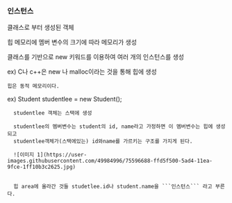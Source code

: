 
### 인스턴스

클래스로 부터 생성된 객체

힙 메모리에 멤버 변수의 크기에 따라 메모리가 생성

클래스를 기반으로 new 키워드를 이용하여 여러 개의 인스턴스를 생성

ex) C나 c++은 new 나 malloc이라는 것을 통해 힙에 생성
    
    힙은 동적 메모리이다.
    
ex)  Student studentlee = new Student();
    
      studentlee 객체는 스택에 생성
      
      studentlee의 멤버변수는 student의 id, name라고 가정하면 이 멤버변수는 힙에 생성되고
      studentlee객체가(스택에있는) id와name를 가르키는 구조를 가지게 된다.
      
      ![이미지 1](https://user-images.githubusercontent.com/49984996/75596688-ffd5f500-5ad4-11ea-9fce-1ff10b3c2625.jpg)
      
      
      힙 area에 올라간 것들 studetlee.id나 student.name을 ```인스턴스``` 라고 부른다.






